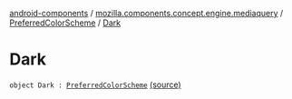 [android-components](../../index.md) / [mozilla.components.concept.engine.mediaquery](../index.md) / [PreferredColorScheme](index.md) / [Dark](./-dark.md)

# Dark

`object Dark : `[`PreferredColorScheme`](index.md) [(source)](https://github.com/mozilla-mobile/android-components/blob/master/components/concept/engine/src/main/java/mozilla/components/concept/engine/mediaquery/PreferredColorScheme.kt#L11)